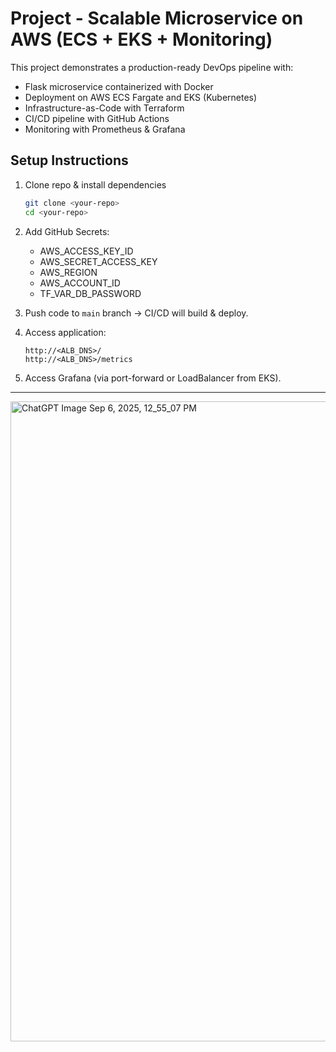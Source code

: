 # Project  - Scalable Microservice on AWS (ECS + EKS + Monitoring)

This project demonstrates a production-ready DevOps pipeline with:
- Flask microservice containerized with Docker
- Deployment on AWS ECS Fargate and EKS (Kubernetes)
- Infrastructure-as-Code with Terraform
- CI/CD pipeline with GitHub Actions
- Monitoring with Prometheus & Grafana

## Setup Instructions

1. Clone repo & install dependencies
   ```bash
   git clone <your-repo>
   cd <your-repo>
   ```

2. Add GitHub Secrets:
   - AWS_ACCESS_KEY_ID
   - AWS_SECRET_ACCESS_KEY
   - AWS_REGION
   - AWS_ACCOUNT_ID
   - TF_VAR_DB_PASSWORD

3. Push code to `main` branch → CI/CD will build & deploy.

4. Access application:
   ```
   http://<ALB_DNS>/
   http://<ALB_DNS>/metrics
   ```

5. Access Grafana (via port-forward or LoadBalancer from EKS).

---


<img width="1536" height="1024" alt="ChatGPT Image Sep 6, 2025, 12_55_07 PM" src="https://github.com/user-attachments/assets/4a98d81a-ce9a-4b40-aaf7-fea93e9dc2c4" />

